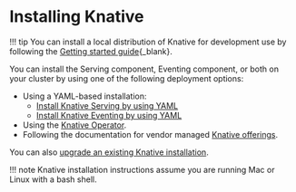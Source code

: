 # Installing Knative

!!! tip
    You can install a local distribution of Knative for development use by following the [Getting started guide](../getting-started/README.md){_blank}.

You can install the Serving component, Eventing component, or both on your cluster by using one of the following deployment options:

- Using a YAML-based installation:
    - [Install Knative Serving by using YAML](serving/install-serving-with-yaml.md)
    - [Install Knative Eventing by using YAML](eventing/install-eventing-with-yaml.md)
- Using the [Knative Operator](operator/knative-with-operators.md).
- Following the documentation for vendor managed [Knative offerings](knative-offerings.md).

You can also [upgrade an existing Knative installation](upgrade/README.md).

!!! note
    Knative installation instructions assume you are running Mac or Linux with a bash shell.
<!-- TODO: Link to provisioning guide for advanced installation -->
